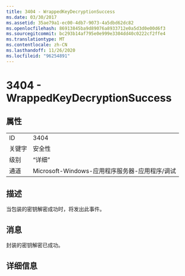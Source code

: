 ```yaml
---
title: 3404 - WrappedKeyDecryptionSuccess
ms.date: 03/30/2017
ms.assetid: 35ae79a1-ec00-4db7-9073-4a5dbd62dc82
ms.openlocfilehash: 86913845ba9d89076a8933712e0a5d3d0e00d6f3
ms.sourcegitcommit: bc293b14af795e0e999e3304dd40c0222cf2ffe4
ms.translationtype: MT
ms.contentlocale: zh-CN
ms.lasthandoff: 11/26/2020
ms.locfileid: "96254891"
---
```

# <a name="3404---wrappedkeydecryptionsuccess"></a>3404 - WrappedKeyDecryptionSuccess

## <a name="properties"></a>属性  
  
|||  
|-|-|  
|ID|3404|  
|关键字|安全性|  
|级别|“详细”|  
|通道|Microsoft-Windows-应用程序服务器-应用程序/调试|  
  
## <a name="description"></a>描述  

 当包装的密钥解密成功时，将发出此事件。  
  
## <a name="message"></a>消息  

 封装的密钥解密已成功。  
  
## <a name="details"></a>详细信息
